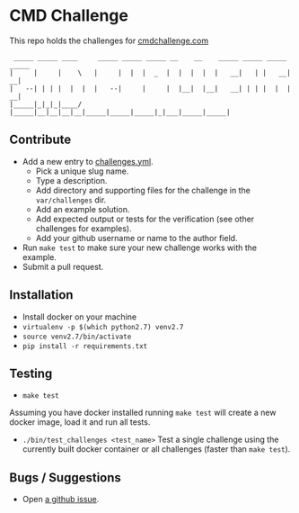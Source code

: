 # CMD Challenge

This repo holds the challenges for [cmdchallenge.com](https://cmdchallenge.com)

```
 _____ _____ ____     _____ _____ _____ __    __    _____ _____ _____ _____ 
|     |     |    \   |     |  |  |  _  |  |  |  |  |   __|   | |   __|   __|
|   --| | | |  |  |  |   --|     |     |  |__|  |__|   __| | | |  |  |   __|
|_____|_|_|_|____/   |_____|__|__|__|__|_____|_____|_____|_|___|_____|_____|
```

## Contribute

* Add a new entry to [challenges.yml](https://github.com/jarv/cmdchallenge/blob/master/challenges.yaml).
    * Pick a unique slug name.
    * Type a description.
    * Add directory and supporting files for the challenge in the `var/challenges` dir.
    * Add an example solution.
    * Add expected output or tests for the verification (see other challenges for examples).
    * Add your github username or name to the author field.
* Run `make test` to make sure your new challenge works with the example.
* Submit a pull request.

## Installation
* Install docker on your machine
* `virtualenv -p $(which python2.7) venv2.7`
* `source venv2.7/bin/activate`
* `pip install -r requirements.txt`

## Testing

* `make test`

Assuming you have docker installed running `make test` will create a new
docker image, load it and run all tests.

* `./bin/test_challenges <test_name>`
Test a single challenge using the currently built docker container or
all challenges (faster than `make test`).

## Bugs / Suggestions

* Open [a github issue](https://github.com/jarv/cmdline-challenges/issues).
